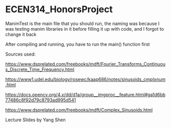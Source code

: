 # ECEN314_HonorsProject

ManimTest is the main file that you should run, the naming was because I was testing manim libraries in it before filling it up with code, and I forgot to change it back

After compiling and running, you have to run the main() function first

Sources used:

https://www.dsprelated.com/freebooks/mdft/Fourier_Transforms_Continuous_Discrete_Time_Frequency.html

https://www1.udel.edu/biology/rosewc/kaap686/notes/sinusoids_cmplxnum.html

https://docs.opencv.org/4.x/dd/d1a/group__imgproc__feature.html#ga1d6bb77486c8f92d79c8793ad995d541

https://www.dsprelated.com/freebooks/mdft/Complex_Sinusoids.html

Lecture Slides by Yang Shen


